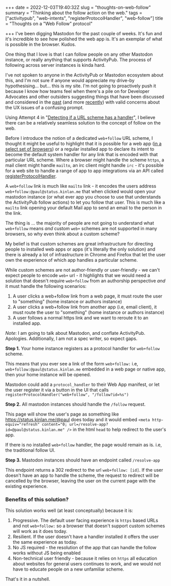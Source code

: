 +++
date = 2022-12-03T19:40:32Z
slug = "thoughts-on-web-follow"
summary = "Thinking about the follow action on the web."
tags = ["activitypub", "web-intents", "registerProtocolHandler", "web-follow"]
title = "Thoughts on a \"Web Follow\" protocol"

+++
I've been digging Mastodon for the past couple of weeks. It's fun and it's incredible to see how polished the web app is. It's an exemplar of what is possible in the browser. Kudos.

One thing that I love is that I can follow people on any other Mastodon instance, or really anything that supports ActivityPub. The process of following across server instances is kinda hard.

I've not spoken to anyone in the ActivityPub or Mastodon ecosystem about this, and I'm not sure if anyone would appreciate my drive-by hypothesising... but... this is my site. I'm not going to proactively push it because I know how teams feel when there's a pile on for Developer Advocates and other outsiders suggesting things that have been discussed and considered in the [past](https://github.com/mastodon/mastodon/issues/14187) (and more [recently](https://github.com/mastodon/mastodon/issues/19679)) with valid concerns about the UX issues of a confusing prompt.

Using Attempt 4 in "[Detecting if a URL scheme has a handler](https://paul.kinlan.me/detecting-if-a-url-scheme-can-be-handled/)", I believe there can be a relatively seamless solution to the concept of follow on the web.

Before I introduce the notion of a dedicated `web+follow` URL scheme, I thought it might be useful to highlight that it is possible for a web app ([in a select set of browsers](https://developer.mozilla.org/en-US/docs/Web/API/Navigator/registerProtocolHandler)) or a regular installed app to declare its intent to become the default system handler for any link that is encoded with that particular URL scheme. Where a browser might handle the scheme `https`, a mail client might handle `mailto`, an irc client might handle `irc` - it's possible for a web site to handle a range of app to app integrations via an API called [registerProtocolHandler](https://developer.mozilla.org/en-US/docs/Web/API/Navigator/registerProtocolHandler).

A `web+follow` link is much like `mailto` link - it encodes the users address `web+follow:@paul@status.kinlan.me` that when clicked would open your mastodon instance (or what ever app you choose to use that understands the ActivityPub follow actions) to let you follow that user. This is much like a `mailto` link opening your default Mail app to send an email to the person in the link.

The thing is ... the majority of people are not going to understand what `web+follow` means _and_ custom `web+` schemes are not supported in many browsers, so why even think about a custom scheme?

My belief is that custom schemes are great infrastructure for directing people to installed web apps or apps (it's literally the only solution) and there is already a lot of infrastructure in Chrome and Firefox that let the user own the experience of which app handles a particular scheme.

While custom schemes are not author-friendly or user-friendly - we can't expect people to encode `web+` url - it highlights that we would need a solution that doesn't require `web+follow` from an authorship perspective _and_ it must handle the following scenarios:

1. A user clicks a web+follow link from a web page, it must route the user to "something" (home instance or authors instance)
2. A user clicks a web+follow link from another app (i.e, email client), it must route the user to "something" (home instance or authors instance)
3. A user follows a normal https link and we want to reroute it to an installed app.

_Note_: I am going to talk about Mastodon, and conflate ActivityPub. Apologies. Additionally, I am not a spec writer, so expect gaps.

**Step 1.** Your home instance registers as a protocol handler for `web+follow` scheme.

This means that you ever see a link of the form `web+follow:` i.e, `web+follow:@paul@status.kinlan.me` embedded in a web page or native app, then your home instance will be opened.

Mastodon could add a `protocol_handler` to their Web App manifest, or let the user register it via a button in the UI that calls `registerProtocolHandler("web+follow", "/follow?id=%s")`

**Step 2.** All mastodon instances should handle the `/follow` request.

This page will show the user's page as something like https://status.kinlan.me/@paul does today and it would embed `<meta http-equiv="refresh" content="0; url=/resolve-app?id=@paul@status.kinlan.me" />` in the html `head` to help redirect to the user's app.

If there is no installed `web+follow` handler, the page would remain as is. i.e, the traditional follow UI.

**Step 3.** Mastodon instances should have an endpoint called `/resolve-app`

This endpoint returns a 302 redirect to the url `web+follow: [id]`. If the user doesn't have an app to handle the scheme, the request to redirect will be cancelled by the browser, leaving the user on the current page with the existing experience.

### Benefits of this solution?

This solution works well (at least conceptually) because it is:

1. Progressive. The default user facing experience is `https` based URLs and not `web+follow:` so a browser that doesn't support custom schemes will work as it does today.
2. Resilient. If the user doesn't have a handler installed it offers the user the same experience as today.
3. No JS required - the resolution of the app that can handle the follow works without JS being enabled
4. Non-technical user friendly - because it relies on `https` all education about websites for general users continues to work, and we would not have to educate people on a new unfamiliar scheme.

That's it in a nutshell.
